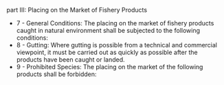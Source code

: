 part III: Placing on the Market of Fishery Products

<ul>
			<li>7 - General Conditions: The placing on the market of fishery products caught in natural environment shall be subjected to the following conditions:<ul>
			</ul></li>			<li>8 - Gutting: Where gutting is possible from a technical and commercial viewpoint, it must be carried out as quickly as possible after the products have been caught or landed.<ul>
			</ul></li>			<li>9 - Prohibited Species: The placing on the market of the following products shall be forbidden:<ul>
			</ul></li></ul>